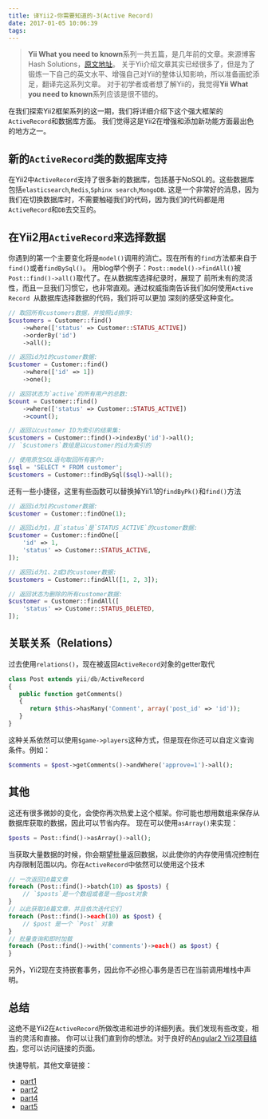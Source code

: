 ```yaml
---
title: 译Yii2-你需要知道的-3(Active Record)
date: 2017-01-05 10:06:39
tags:
---
```


>**Yii What you need to known**系列一共五篇，是几年前的文章。来源博客Hash Solutions，[原文地址](http://blog.hashsolutions.in/technology/yii2-need-know-part-iii-activerecord/)。
  关于Yii介绍文章其实已经很多了，但是为了锻炼一下自己的英文水平、增强自己对Yii的整体认知影响，所以准备画蛇添足，翻译完这系列文章。
  对于初学者或者想了解Yii的，我觉得**Yii What you need to known**系列应该是很不错的。


在我们探索Yii2框架系列的这一期，我们将详细介绍下这个强大框架的`ActiveRecord`和数据库方面。
我们觉得这是Yii2在增强和添加新功能方面最出色的地方之一。

## 新的`ActiveRecord`类的数据库支持

在Yii2中`ActiveRecord`支持了很多新的数据库，包括基于NoSQL的。这些数据库包括`elasticsearch`,`Redis`,`Sphinx search`,`MongoDB`.
这是一个非常好的消息，因为我们在切换数据库时，不需要触碰我们的代码，因为我们的代码都是用`ActiveRecord`和`DB`去交互的。


## 在Yii2用`ActiveRecord`来选择数据

你遇到的第一个主要变化将是`model()`调用的消亡。现在所有的`find`方法都来自于`find()`或者`findBySql()`。
用blog举个例子：`Post::model()->findAll()`被`Post::find()->all()`取代了。在从数据库选择纪录时，展现了
前所未有的灵活性，而且一旦我们习惯它，也非常直观。通过权威指南告诉我们如何使用`Active Record `从数据库选择数据的代码，我们将可以更加
深刻的感受这种变化。

```PHP
// 取回所有customers数据，并按照id排序:
$customers = Customer::find()
    ->where(['status' => Customer::STATUS_ACTIVE])
    ->orderBy('id')
    ->all();

// 返回id为1的customer数据:
$customer = Customer::find()
    ->where(['id' => 1])
    ->one();

// 返回状态为`active`的所有用户的总数:
$count = Customer::find()
    ->where(['status' => Customer::STATUS_ACTIVE])
    ->count();

// 返回以customer ID为索引的结果集:
$customers = Customer::find()->indexBy('id')->all();
// `$customers`数组是以customer的id为索引的

// 使用原生SQL语句取回所有客户:
$sql = 'SELECT * FROM customer';
$customers = Customer::findBySql($sql)->all();
```

还有一些小捷径，这里有些函数可以替换掉Yii1.1的`findByPk()`和`find()`方法

```PHP
// 返回id为1的customer数据:
$customer = Customer::findOne(1);

// 返回id为1，且`status`是`STATUS_ACTIVE`的customer数据:
$customer = Customer::findOne([
    'id' => 1,
    'status' => Customer::STATUS_ACTIVE,
]);

// 返回id为1、2或3的customer数据:
$customers = Customer::findAll([1, 2, 3]);

// 返回状态为删除的所有customer数据:
$customer = Customer::findAll([
    'status' => Customer::STATUS_DELETED,
]);
```

## 关联关系（Relations）

过去使用`relations()`，现在被返回`ActiveRecord`对象的getter取代

```PHP
class Post extends yii/db/ActiveRecord
{
   public function getComments()
   {
      return $this->hasMany('Comment', array('post_id' => 'id'));
   }
}
```

这种关系依然可以使用`$game->players`这种方式，但是现在你还可以自定义查询条件。例如：

```PHP
$comments = $post->getComments()->andWhere('approve=1')->all();
```

## 其他

这还有很多微妙的变化，会使你再次热爱上这个框架。你可能也想用数组来保存从数据库获取的数据，因此可以节省内存。
现在可以使用`asArray()`来实现：

```PHP
$posts = Post::find()->asArray()->all();
```

当获取大量数据的时候，你会期望批量返回数据，以此使你的内存使用情况控制在内存限制范围以内。你在`ActiveRecord`中依然可以使用这个技术

```PHP
// 一次返回10篇文章
foreach (Post::find()->batch(10) as $posts) {
    // `$posts`是一个数组或者是一些post对象
}
// 以此获取10篇文章，并且依次迭代它们
foreach (Post::find()->each(10) as $post) {
    // $post 是一个 `Post` 对象
}
// 批量查询和即时加载
foreach (Post::find()->with('comments')->each() as $post) {
}
```

另外，Yii2现在支持嵌套事务，因此你不必担心事务是否已在当前调用堆栈中声明。

## 总结

这绝不是Yii2在`ActiveRecord`所做改进和进步的详细列表。我们发现有些改变，相当的灵活和直接。
你可以让我们直到你的想法。对于良好的[Angular2 Yii2项目结构](http://digitalreveries.in/2016/12/angular2-yii2-project-structure/)，您可以访问链接的页面。


快速导航，其他文章链接：

+ [part1](https://easy-yii.github.io/2017/01/04/know-PartOne/)
+ [part2](https://easy-yii.github.io/2017/01/04/know-PartTwo/)
+ [part4](https://easy-yii.github.io/2017/01/05/know-PartFour/)
+ [part5](https://easy-yii.github.io/2017/01/09/know-PartFive/)